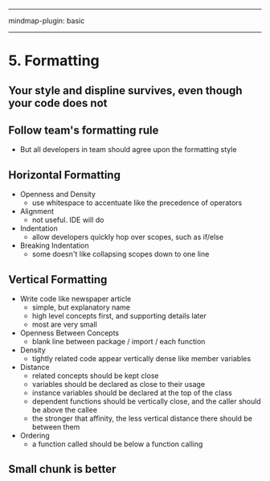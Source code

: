 
---

mindmap-plugin: basic

---

    
# 5. Formatting
## Your style and displine survives, even though your code does not
## Follow team's formatting rule
- But all developers in team should agree upon the formatting style
## Horizontal Formatting
- Openness and Density
  - use whitespace to accentuate like the precedence of operators
- Alignment
  - not useful. IDE will do
- Indentation
  - allow developers quickly hop over scopes, such as if/else
- Breaking Indentation
  - some doesn't like collapsing scopes down to one line
## Vertical Formatting
- Write code like newspaper article
  - simple, but explanatory name
  - high level concepts first, and supporting details later
  - most are very small
- Openness Between Concepts
  - blank line between package / import / each function
- Density
  - tightly related code appear vertically dense like member variables
- Distance
  - related concepts should be kept close
  - variables should be declared as close to their usage
  - instance variables should be declared at the top of the class
  - dependent functions should be vertically close, and the caller should be above the callee
  - the stronger that affinity, the less vertical distance there should be between them
- Ordering
  - a function called should be below a function calling
## Small chunk is better